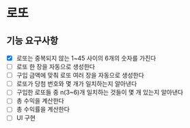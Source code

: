 # 로또

## 기능 요구사항

- [X] 로또는 중복되지 않는 1~45 사이의 6개의 숫자를 가진다
- [ ] 로또 한 장을 자동으로 생성한다
- [ ] 구입 금액에 맞춰 로또 여러 장을 자동으로 생성한다
- [ ] 로또가 당첨 번호와 몇 개가 일치하는지 알아낸다
- [ ] 구입한 로또들 중 n(3~6)개 일치하는 것들이 몇 개 있는지 알아낸다
- [ ] 총 수익을 계산한다
- [ ] 총 수익률을 계산한다
- [ ] UI 구현